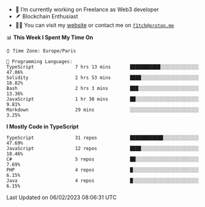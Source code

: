- 🔭 I’m currently working on Freelance as Web3 developer
- 🪶 Blockchain Enthusiast
- 👨‍💻 You can visit my [website](https://f1tch.xyz) or contact me on [`f1tch@proton.me`](mailto:f1tch@proton.me)

<!--START_SECTION:waka-->
📊 **This Week I Spent My Time On** 

```text
⌚︎ Time Zone: Europe/Paris

💬 Programming Languages: 
TypeScript               7 hrs 13 mins       ███████████░░░░░░░░░░░░░░   47.06% 
Solidity                 2 hrs 53 mins       ████░░░░░░░░░░░░░░░░░░░░░   18.82% 
Bash                     2 hrs 3 mins        ███░░░░░░░░░░░░░░░░░░░░░░   13.36% 
JavaScript               1 hr 30 mins        ██░░░░░░░░░░░░░░░░░░░░░░░   9.81% 
Markdown                 29 mins             ░░░░░░░░░░░░░░░░░░░░░░░░░   3.25%

```

**I Mostly Code in TypeScript** 

```text
TypeScript               31 repos            ████████████░░░░░░░░░░░░░   47.69% 
JavaScript               12 repos            ████░░░░░░░░░░░░░░░░░░░░░   18.46% 
C#                       5 repos             ██░░░░░░░░░░░░░░░░░░░░░░░   7.69% 
PHP                      4 repos             █░░░░░░░░░░░░░░░░░░░░░░░░   6.15% 
Java                     4 repos             █░░░░░░░░░░░░░░░░░░░░░░░░   6.15%

```



 Last Updated on 06/02/2023 08:06:31 UTC
<!--END_SECTION:waka-->
